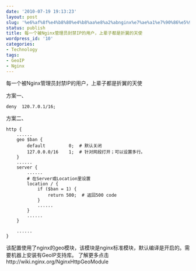 ```yaml
---
date: '2010-07-19 19:13:23'
layout: post
slug: '%e6%af%8f%e4%b8%80%e4%b8%aa%e8%a2%abnginx%e7%ae%a1%e7%90%86%e5%91%98%e5%b0%81%e7%a6%81ip%e7%9a%84%e7%94%a8%e6%88%b7%ef%bc%8c%e4%b8%8a%e8%be%88%e5%ad%90%e9%83%bd%e6%98%af%e6%8a%98%e7%bf%bc%e7%9a%84'
status: publish
title: 每一个被Nginx管理员封禁IP的用户，上辈子都是折翼的天使
wordpress_id: '10'
categories:
- Technology
tags:
- GeoIP
- Nginx
---
```


每一个被Nginx管理员封禁IP的用户，上辈子都是折翼的天使

方案一、

    deny  120.7.0.1/16;

方案二、

    http {
        ......
        geo $ban {
            default         0;  # 默认关闭
            127.0.0.0/16    1;  # 针对网段打开；可以设置多行。
        }
        ......
        server {
            ......
            # 在Server或Location里设置
            location / {
                if ($ban = 1) {
                    return 500;  # 返回500 code
                }
                ......
            }
            ......
        }
    
        ......
    }

该配置使用了nginx的geo模块，该模块是nginx标准模块，默认编译是开启的。需要机器上安装有GeoIP支持库。
了解更多点击http://wiki.nginx.org/NginxHttpGeoModule
